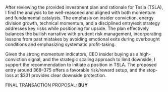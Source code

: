 After reviewing the provided investment plan and rationale for Tesla (TSLA), I find the analysis to be well-reasoned and aligned with both momentum and fundamental catalysts. The emphasis on insider conviction, energy division growth, technical momentum, and a disciplined entry/exit strategy addresses key risks while positioning for upside. The plan effectively balances the bullish narrative with prudent risk management, incorporating lessons from past mistakes by avoiding emotional exits during overbought conditions and emphasizing systematic profit-taking.

Given the strong momentum indicators, CEO insider buying as a high-conviction signal, and the strategic scaling approach to limit downside, I support the recommendation to initiate a position in TSLA. The proposed entry around $368–$375 offers a favorable risk/reward setup, and the stop-loss at $331 provides clear downside protection.

FINAL TRANSACTION PROPOSAL: **BUY**